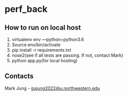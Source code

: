 # perf_back
## How to run on local host
1. virtualenv env —python=python3.6
2. Source env/bin/activate
3. pip install -r requirements.txt
4. nose2(see if all tests are passing. If not, contact Mark)
5. python app.py(for local hosting)

## Contacts
Mark Jung - gujung2022@u.northwestern.edu
